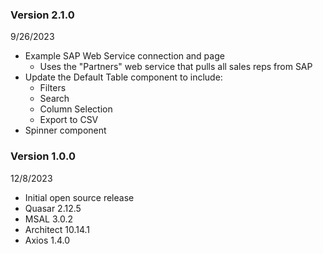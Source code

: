 ### Version 2.1.0

9/26/2023

- Example SAP Web Service connection and page
    - Uses the "Partners" web service that pulls all sales reps from SAP
- Update the Default Table component to include:
    - Filters
    - Search
    - Column Selection
    - Export to CSV
- Spinner component

### Version 1.0.0

12/8/2023

- Initial open source release
- Quasar 2.12.5
- MSAL 3.0.2
- Architect 10.14.1
- Axios 1.4.0
